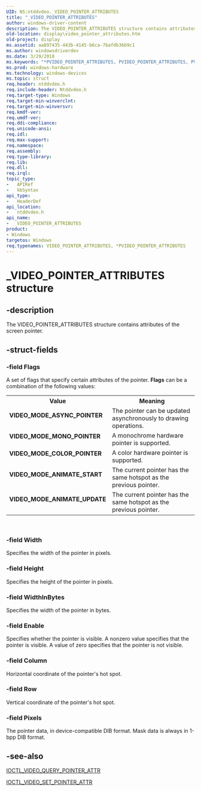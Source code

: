 ```yaml
---
UID: NS:ntddvdeo._VIDEO_POINTER_ATTRIBUTES
title: "_VIDEO_POINTER_ATTRIBUTES"
author: windows-driver-content
description: The VIDEO_POINTER_ATTRIBUTES structure contains attributes of the screen pointer.
old-location: display\video_pointer_attributes.htm
old-project: display
ms.assetid: aa897435-443b-4145-b6ca-7bafdb36b9c1
ms.author: windowsdriverdev
ms.date: 3/29/2018
ms.keywords: "*PVIDEO_POINTER_ATTRIBUTES, PVIDEO_POINTER_ATTRIBUTES, PVIDEO_POINTER_ATTRIBUTES structure pointer [Display Devices], VIDEO_MODE_ANIMATE_START, VIDEO_MODE_ANIMATE_UPDATE, VIDEO_MODE_ASYNC_POINTER, VIDEO_MODE_COLOR_POINTER, VIDEO_MODE_MONO_POINTER, VIDEO_POINTER_ATTRIBUTES, VIDEO_POINTER_ATTRIBUTES structure [Display Devices], Video_Structs_5ade2674-a930-46b3-aaad-6d3a8d017453.xml, _VIDEO_POINTER_ATTRIBUTES, display.video_pointer_attributes, ntddvdeo/PVIDEO_POINTER_ATTRIBUTES, ntddvdeo/VIDEO_POINTER_ATTRIBUTES"
ms.prod: windows-hardware
ms.technology: windows-devices
ms.topic: struct
req.header: ntddvdeo.h
req.include-header: Ntddvdeo.h
req.target-type: Windows
req.target-min-winverclnt: 
req.target-min-winversvr: 
req.kmdf-ver: 
req.umdf-ver: 
req.ddi-compliance: 
req.unicode-ansi: 
req.idl: 
req.max-support: 
req.namespace: 
req.assembly: 
req.type-library: 
req.lib: 
req.dll: 
req.irql: 
topic_type:
-	APIRef
-	kbSyntax
api_type:
-	HeaderDef
api_location:
-	ntddvdeo.h
api_name:
-	VIDEO_POINTER_ATTRIBUTES
product:
- Windows
targetos: Windows
req.typenames: VIDEO_POINTER_ATTRIBUTES, *PVIDEO_POINTER_ATTRIBUTES
---
```


# _VIDEO_POINTER_ATTRIBUTES structure


## -description


The VIDEO_POINTER_ATTRIBUTES structure contains attributes of the screen pointer.


## -struct-fields




### -field Flags

A set of flags that specify certain attributes of the pointer. <b>Flags</b> can be a combination of the following values:

<table>
<tr>
<th>Value</th>
<th>Meaning</th>
</tr>
<tr>
<td width="40%"><a id="VIDEO_MODE_ASYNC_POINTER"></a><a id="video_mode_async_pointer"></a><dl>
<dt><b>VIDEO_MODE_ASYNC_POINTER</b></dt>
</dl>
</td>
<td width="60%">
The pointer can be updated asynchronously to drawing operations.

</td>
</tr>
<tr>
<td width="40%"><a id="VIDEO_MODE_MONO_POINTER"></a><a id="video_mode_mono_pointer"></a><dl>
<dt><b>VIDEO_MODE_MONO_POINTER</b></dt>
</dl>
</td>
<td width="60%">
A monochrome hardware pointer is supported.

</td>
</tr>
<tr>
<td width="40%"><a id="VIDEO_MODE_COLOR_POINTER"></a><a id="video_mode_color_pointer"></a><dl>
<dt><b>VIDEO_MODE_COLOR_POINTER</b></dt>
</dl>
</td>
<td width="60%">
A color hardware pointer is supported.

</td>
</tr>
<tr>
<td width="40%"><a id="VIDEO_MODE_ANIMATE_START"></a><a id="video_mode_animate_start"></a><dl>
<dt><b>VIDEO_MODE_ANIMATE_START</b></dt>
</dl>
</td>
<td width="60%">
The current pointer has the same hotspot as the previous pointer.

</td>
</tr>
<tr>
<td width="40%"><a id="VIDEO_MODE_ANIMATE_UPDATE"></a><a id="video_mode_animate_update"></a><dl>
<dt><b>VIDEO_MODE_ANIMATE_UPDATE</b></dt>
</dl>
</td>
<td width="60%">
The current pointer has the same hotspot as the previous pointer.

</td>
</tr>
</table>
 


### -field Width

Specifies the width of the pointer in pixels.


### -field Height

Specifies the height of the pointer in pixels.


### -field WidthInBytes

Specifies the width of the pointer in bytes.


### -field Enable

Specifies whether the pointer is visible. A nonzero value specifies that the pointer is visible. A value of zero specifies that the pointer is not visible.


### -field Column

Horizontal coordinate of the pointer's hot spot.


### -field Row

Vertical coordinate of the pointer's hot spot.


### -field Pixels

The pointer data, in device-compatible DIB format. Mask data is always in 1-bpp DIB format.


## -see-also




<a href="https://msdn.microsoft.com/library/windows/hardware/ff567825">IOCTL_VIDEO_QUERY_POINTER_ATTR</a>



<a href="https://msdn.microsoft.com/library/windows/hardware/ff568144">IOCTL_VIDEO_SET_POINTER_ATTR</a>
 

 


